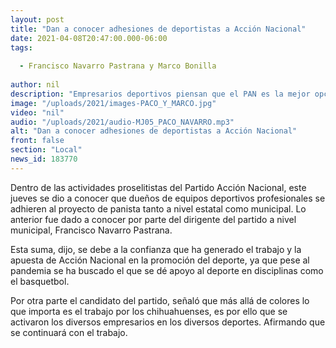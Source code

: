 ```yaml
---
layout: post
title: "Dan a conocer adhesiones de deportistas a Acción Nacional"
date: 2021-04-08T20:47:00.000-06:00
tags:
  
  - Francisco Navarro Pastrana y Marco Bonilla
  
author: nil
description: "Empresarios deportivos piensan que el PAN es la mejor opción."
image: "/uploads/2021/images-PACO_Y_MARCO.jpg"
video: "nil"
audio: "/uploads/2021/audio-MJ05_PACO_NAVARRO.mp3"
alt: "Dan a conocer adhesiones de deportistas a Acción Nacional"
front: false
section: "Local"
news_id: 183770
---
```


Dentro de las actividades proselitistas del Partido Acción Nacional, este jueves se dio a conocer que dueños de equipos deportivos profesionales se adhieren al proyecto de panista tanto a nivel estatal como municipal. Lo anterior fue dado a conocer por parte del dirigente del partido a nivel municipal, Francisco Navarro Pastrana.

Esta suma, dijo, se debe a la confianza que ha generado el trabajo y la apuesta de Acción Nacional en la promoción del deporte, ya que pese al pandemia se ha buscado el que se dé apoyo al deporte en disciplinas como el basquetbol.

Por otra parte el candidato del partido, señaló que más allá de colores lo que importa es el trabajo por los chihuahuenses, es por ello que se activaron los diversos empresarios en los diversos deportes. Afirmando que se continuará con el trabajo.
